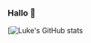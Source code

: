 ### Hallo 👋

[![Luke's GitHub stats](https://github-readme-stats.vercel.app/api?username=LukeDSchenk&hide=contribs&show_icons=true&theme=gruvbox&count_private=true)

<!--
**LukeDSchenk/LukeDSchenk** is a ✨ _special_ ✨ repository because its `README.md` (this file) appears on your GitHub profile.

Here are some ideas to get you started:

- 🔭 I’m currently working on ...
- 🌱 I’m currently learning ...
- 👯 I’m looking to collaborate on ...
- 🤔 I’m looking for help with ...
- 💬 Ask me about ...
- 📫 How to reach me: ...
- 😄 Pronouns: ...
- ⚡ Fun fact: ...
-->
